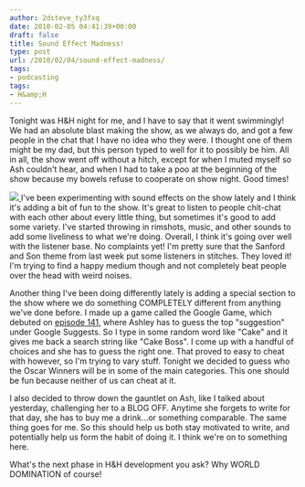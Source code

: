 ```yaml
---
author: 2dsteve_ty3fxq
date: 2010-02-05 04:41:39+00:00
draft: false
title: Sound Effect Madness!
type: post
url: /2010/02/04/sound-effect-madness/
tags:
- podcasting
tags:
- H&amp;H
---
```


Tonight was H&H night for me, and I have to say that it went swimmingly! We had an absolute blast making the show, as we always do, and got a few people in the chat that I have no idea who they were. I thought one of them might be my dad, but this person typed to well for it to possibly be him. All in all, the show went off without a hitch, except for when I muted myself so Ash couldn't hear, and when I had to take a poo at the beginning of the show because my bowels refuse to cooperate on show night. Good times!

[![](http://www.bitsandbinary.com/wp-content/uploads/2010/02/iTunesLogo-150x150.png)
](http://www.bitsandbinary.com/wp-content/uploads/2010/02/iTunesLogo.png)I've been experimenting with sound effects on the show lately and I think it's adding a bit of fun to the show. It's great to listen to people chit-chat with each other about every little thing, but sometimes it's good to add some variety. I've started throwing in rimshots, music, and other sounds to add some liveliness to what we're doing. Overall, I think it's going over well with the listener base. No complaints yet! I'm pretty sure that the Sanford and Son theme from last week put some listeners in stitches. They loved it! I'm trying to find a happy medium though and not completely beat people over the head with weird noises.

Another thing I've been doing differently lately is adding a special section to the show where we do something COMPLETELY different from anything we've done before. I made up a game called the Google Game, which debuted on [episode 141](http://www.horseshoes-handgrenades.com/2010/01/15/episode-141-my-ass-is-magnetic/), where Ashley has to guess the top "suggestion" under Google Suggests. So I type in some random word like "Cake" and it gives me back a search string like "Cake Boss". I come up with a handful of choices and she has to guess the right one. That proved to easy to cheat with however, so I'm trying to vary stuff. Tonight we decided to guess who the Oscar Winners will be in some of the main categories. This one should be fun because neither of us can cheat at it.

I also decided to throw down the gauntlet on Ash, like I talked about yesterday, challenging her to a BLOG OFF. Anytime she forgets to write for that day, she has to buy me a drink...or something comparable. The same thing goes for me. So this should help us both stay motivated to write, and potentially help us form the habit of doing it. I think we're on to something here.

What's the next phase in H&H development you ask? Why WORLD DOMINATION of course!
